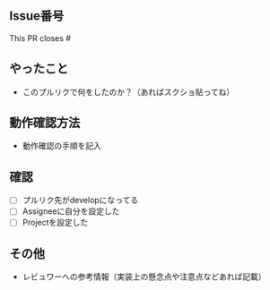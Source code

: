 ## Issue番号
This PR closes #

## やったこと
* このプルリクで何をしたのか？（あればスクショ貼ってね）

## 動作確認方法
* 動作確認の手順を記入

## 確認
- [ ] プルリク先がdevelopになってる
- [ ] Assigneeに自分を設定した
- [ ] Projectを設定した

## その他
* レビュワーへの参考情報（実装上の懸念点や注意点などあれば記載）
